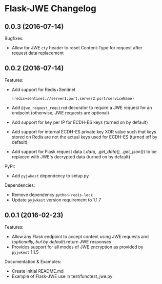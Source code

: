 # Flask-JWE Changelog

## 0.0.3 (2016-07-14)

Bugfixes:

  - Allow for JWE `cty` header to reset Content-Type for request after request data replacement

## 0.0.2 (2016-07-14)

Features:

  - Add support for Redis+Sentinel 
    
    `(redis+sentinel://server1:port,server2:port/serviceName)`
  - Add `@jwe_request_required` decorator to require a JWE request for an endpoint (otherwise, JWE requests are optional)
  - Add support for key per IP for ECDH-ES keys (turned on by default)    
  - Add support for internal ECDH-ES private key XOR value such that keys stored on Redis are not the actual keys used for ECDH-ES (turned off by default) 
  - Add support for Flask request data (*.data, .get_data(), .get_json()*) to be replaced with JWE's decrypted data (turned on by default)

PyPI:

  - Add `pyjwkest` dependency to setup.py

Dependencies:

  - Remove dependency `python-redis-lock`
  - Update `pyjwkest` version requirement to 1.1.7

## 0.0.1 (2016-02-23)

Features:

  - Allow any Flask endpoint to accept content using JWE requests and (*optionally, but by default*) return JWE responses
  - Provides support for all modes of JWE encryption as provided by `pyjwkest` 1.1.5  

Documentation & Examples:

  - Create initial README.md
  - Example of Flask-JWE use in test/functest_jwe.py
